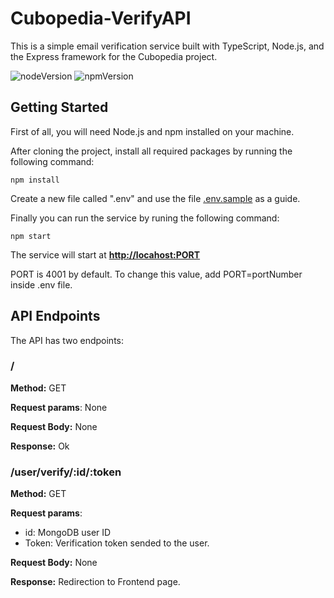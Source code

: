 # Cubopedia-VerifyAPI

This is a simple email verification service built with TypeScript, Node.js, and the Express framework for the Cubopedia project.

![nodeVersion](https://img.shields.io/badge/node-%3E%3D%20v18.12.1-green)
![npmVersion](https://img.shields.io/badge/npm-%3E%3D%209.4.2-blue)

## Getting Started

First of all, you will need Node.js and npm installed on your machine.

After cloning the project, install all required packages by running the following command:

`npm install`

Create a new file called ".env" and use the file [.env.sample](.env.sample) as a guide.

Finally you can run the service by runing the following command:

`npm start`

The service will start at **<http://locahost:PORT>**

PORT is 4001 by default. To change this value, add PORT=portNumber inside .env file.

## API Endpoints

The API has two endpoints:

### /

**Method:** GET

**Request params**: None

**Request Body:** None

**Response:** Ok

### /user/verify/:id/:token

**Method:** GET

**Request params**:

- id: MongoDB user ID
- Token: Verification token sended to the user.

**Request Body:** None

**Response:** Redirection to Frontend page.
